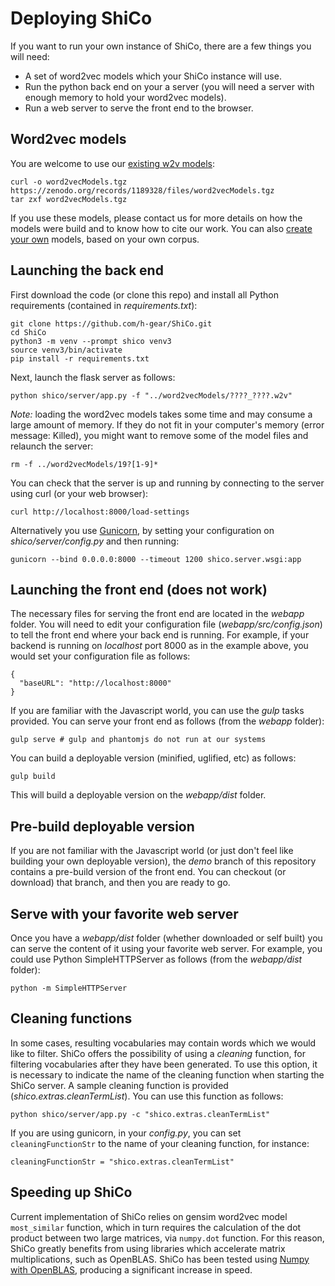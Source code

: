 # Deploying ShiCo
If you want to run your own instance of ShiCo, there are a few things you will need:

 - A set of word2vec models which your ShiCo instance will use.
 - Run the python back end on your a server (you will need a server with enough memory to hold your word2vec models).
 - Run a web server to serve the front end to the browser.

## Word2vec models

You are welcome to use our [existing w2v models](http://doi.org/10.5281/zenodo.1189328):
```
curl -o word2vecModels.tgz https://zenodo.org/records/1189328/files/word2vecModels.tgz
tar zxf word2vecModels.tgz
```

If you use these models, please contact us for more details on how the models were build and to know how to cite our work. You can also [create your own](./buildingModels.md) models, based on your own corpus.

## Launching the back end

First download the code (or clone this repo) and install all Python requirements (contained in *requirements.txt*):
```
git clone https://github.com/h-gear/ShiCo.git
cd ShiCo
python3 -m venv --prompt shico venv3
source venv3/bin/activate
pip install -r requirements.txt
```

Next, launch the flask server as follows:
```
python shico/server/app.py -f "../word2vecModels/????_????.w2v"
```

*Note:* loading the word2vec models takes some time and may consume a large amount of memory. 
If they do not fit in your computer's memory (error message: Killed), 
you might want to remove some of the model files and relaunch the server:
```
rm -f ../word2vecModels/19?[1-9]*
```

You can check that the server is up and running by connecting to the server using curl (or your web browser):
```
curl http://localhost:8000/load-settings
```

Alternatively you use [Gunicorn](http://gunicorn.org/), by setting your configuration on *shico/server/config.py* and then running:

```
gunicorn --bind 0.0.0.0:8000 --timeout 1200 shico.server.wsgi:app
```

## Launching the front end (does not work)

The necessary files for serving the front end are located in the *webapp* folder. You will need to edit your configuration file (*webapp/src/config.json*) to tell the front end where your back end is running. For example, if your backend is running on *localhost* port 8000 as in the example above, you would set your configuration file as follows:

```
{
  "baseURL": "http://localhost:8000"
}
```

If you are familiar with the Javascript world, you can use the *gulp* tasks provided. You can serve your front end as follows (from the *webapp* folder):
```
gulp serve # gulp and phantomjs do not run at our systems
```

You can build a deployable version (minified, uglified, etc) as follows:
```
gulp build
```
This will build a deployable version on the *webapp/dist* folder.

## Pre-build deployable version

If you are not familiar with the Javascript world (or just don't feel like building your own deployable version), the *demo* branch of this repository contains a pre-build version of the front end. You can checkout (or download) that branch, and then you are ready to go.

## Serve with your favorite web server

Once you have a *webapp/dist* folder (whether downloaded or self built) you can serve the content of it using your favorite web server. For example, you could use Python SimpleHTTPServer as follows (from the *webapp/dist* folder):
```
python -m SimpleHTTPServer
```

## Cleaning functions
In some cases, resulting vocabularies may contain words which we would like to filter. ShiCo offers the possibility of using a *cleaning* function, for filtering vocabularies after they have been generated. To use this option, it is necessary to indicate the name of the cleaning function when starting the ShiCo server. A sample cleaning function is provided (*shico.extras.cleanTermList*). You can use this function as follows:
```
python shico/server/app.py -c "shico.extras.cleanTermList"
```

If you are using gunicorn, in your *config.py*, you can set `cleaningFunctionStr` to the name of your cleaning function, for instance:

```
cleaningFunctionStr = "shico.extras.cleanTermList"
```

## Speeding up ShiCo

Current implementation of ShiCo relies on gensim word2vec model `most_similar` function, which in turn requires the calculation of the dot product between two large matrices, via `numpy.dot` function. For this reason, ShiCo greatly benefits from using libraries which accelerate matrix multiplications, such as OpenBLAS. ShiCo has been tested using [Numpy with OpenBLAS](https://hunseblog.wordpress.com/2014/09/15/installing-numpy-and-openblas/), producing a significant increase in speed.
